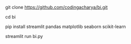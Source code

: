 git clone https://github.com/codingacharya/bi.git

cd bi

pip install streamlit pandas matplotlib seaborn scikit-learn

streamlit run bi.py
